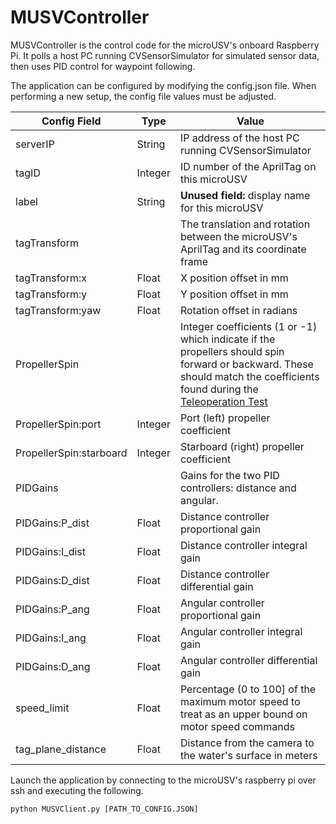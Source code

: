 # MUSVController

MUSVController is the control code for the microUSV's onboard Raspberry Pi. It polls a host PC running CVSensorSimulator for simulated sensor data, then uses PID control for waypoint following. 

The application can be configured by modifying the config.json file. When performing a new setup, the config file values must be adjusted. 

Config Field | Type | Value
-------------|------|------
serverIP | String | IP address of the host PC running CVSensorSimulator
tagID | Integer | ID number of the AprilTag on this microUSV
label | String | **Unused field:** display name for this microUSV
tagTransform |  | The translation and rotation between the microUSV's AprilTag and its coordinate frame
tagTransform:x | Float | X position offset in mm
tagTransform:y | Float | Y position offset in mm
tagTransform:yaw | Float | Rotation offset in radians
PropellerSpin |  | Integer coefficients (1 or -1) which indicate if the propellers should spin forward or backward. These should match the coefficients found during the [Teleoperation Test](https://osf.io/k7a8p/wiki/14.%20Teleoperation%20Test/)
PropellerSpin:port | Integer | Port (left) propeller coefficient
PropellerSpin:starboard | Integer | Starboard (right) propeller coefficient
PIDGains |  | Gains for the two PID controllers: distance and angular. 
PIDGains:P_dist | Float | Distance controller proportional gain
PIDGains:I_dist | Float | Distance controller integral gain
PIDGains:D_dist | Float | Distance controller differential gain
PIDGains:P_ang | Float | Angular controller proportional gain
PIDGains:I_ang | Float | Angular controller integral gain
PIDGains:D_ang | Float | Angular controller differential gain
speed_limit | Float | Percentage (0 to 100] of the maximum motor speed to treat as an upper bound on motor speed commands
tag_plane_distance | Float | Distance from the camera to the water's surface in meters

Launch the application by connecting to the microUSV's raspberry pi over ssh and executing the following.

```
python MUSVClient.py [PATH_TO_CONFIG.JSON]
```
